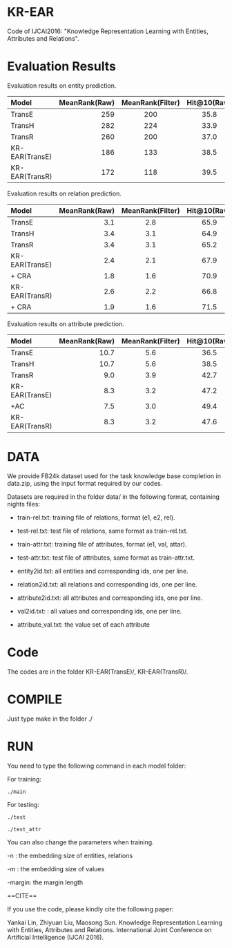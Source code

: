 # KR-EAR
Code of IJCAI2016: "Knowledge Representation Learning with Entities, Attributes and Relations".

Evaluation Results
==========

Evaluation results on entity prediction.

| Model      |     MeanRank(Raw) |   MeanRank(Filter)   |	Hit@10(Raw)	| Hit@10(Filter)|
| :-------- | --------:| :------: | :------: |:------: |
| TransE 			| 259		| 200		| 35.8	| 53.0 |
| TransH			| 282		| 224		| 33.9	| 50.2 |
| TransR 			| 260		| 200		| 37.0	| 56.1 |
| KR-EAR(TransE)	| 186		| 133		| 38.5	| 54.5 |	
| KR-EAR(TransR)	| 172		| 118		| 39.5	| 57.3 |

Evaluation results on relation prediction.

| Model      |     MeanRank(Raw) |   MeanRank(Filter)   |	Hit@10(Raw)	| Hit@10(Filter)|
| :-------- | --------:| :------: | :------: |:------: | 
| TransE			| 3.1	| 2.8	| 65.9	| 83.8 |
| TransH			| 3.4	| 3.1	| 64.9	| 84.1 |
| TransR  			| 3.4	| 3.1	| 65.2	| 84.5 |
|  KR-EAR(TransE)	| 2.4	| 2.1	| 67.9	| 86.2 |
|  + CRA			| 1.8	| 1.6 | 70.9	| 88.7 |
| KR-EAR(TransR)	| 2.6	| 2.2	| 66.8	| 89.0 |
|  + CRA			| 1.9	|1.6	| 71.5	| 90.4 |

Evaluation results on attribute prediction.

| Model      |     MeanRank(Raw) |   MeanRank(Filter)   |	Hit@10(Raw)	| Hit@10(Filter)|
| :-------- | --------:| :------: | :------: |:------: | 
| TransE			| 10.7	| 5.6	| 36.5	| 55.9 |
| TransH			| 10.7	| 5.6	| 38.5	| 57.9 |
| TransR  			| 9.0		| 3.9	| 42.7	| 65.6 |
| KR-EAR(TransE)	| 8.3		| 3.2	| 47.2	| 69.0 |
|  +AC			| 7.5		| 3.0 | 49.4 	| 70.4 |
| KR-EAR(TransR)	| 8.3		| 3.2 	| 47.6	| 69.8 |

DATA
==========

We provide FB24k dataset used for the task knowledge base completion in data.zip, using the input format required by our codes. 


Datasets are required in the folder data/ in the following format, containing nights files:



+ train-rel.txt: training file of relations, format (e1, e2, rel).

+ test-rel.txt: test file of relations, same format as train-rel.txt.

+ train-attr.txt: training file of attributes, format (e1, val, attar).

+ test-attr.txt: test file of attributes, same format as train-attr.txt.

+ entity2id.txt: all entities and corresponding ids, one per line.

+ relation2id.txt: all relations and corresponding ids, one per line.

+ attribute2id.txt: all attributes and corresponding ids, one per line.

+ val2id.txt: : all values and corresponding ids, one per line.

+ attribute_val.txt: the value set of each attribute

Code
==========

The codes are in the folder KR-EAR(TransE)/, KR-EAR(TransR)/.


COMPILE
==========

Just type make in the folder ./

RUN
==========

You need to  type the following command in each model folder:

For training:

	./main

For testing:

	./test

	./test_attr

You can also change the parameters when training.

-n : the embedding size of entities, relations

-m :  the embedding size of values 

-margin: the margin length








==CITE==

If you use the code, please kindly cite the following paper:

Yankai Lin, Zhiyuan Liu, Maosong Sun. Knowledge Representation Learning with Entities, Attributes and Relations. International Joint Conference on Artificial Intelligence (IJCAI 2016).
